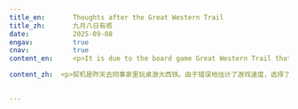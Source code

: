```yaml
---
title_en:       Thoughts after the Great Western Trail
title_zh:       九月八日有感
date:           2025-09-08
engav:          true
cnav:           true
content_en:     <p>It is due to the board game Great Western Trail that I played with my dear colleagues yesterday. I misjudged the game's process speed and spent a lot on the late investment rather than focusing on the immediate win points. The game was already finishing when my investment started to pay back. <p>I think it might be true as well for life. It is only a few decades for one to be a 'human'. Yet, there is too much preparation to do if one does want to achieve a real own goal. <p> First, one has to learn all the fundamental stuff to survive, to learn to read, to move, to speak, to think, so that one can go further. Based on these, one shall learn to take in information about the world, and one shall learn how to understand the information from outside. These gradually help one to build up a worldview that still needs to be continuously improved. In the meantime, one also needs to explore inside, to understand what kind of people they are, and thus to make sure what they are really motivated to do among all the various possibilities that have appeared in their lives. Only then can one have a real own goal.<p> It took me more than twenty years just to reach this level. However, this is only the start of being a 'human'. A human should try to understand their goal; they should improve their necessary skills, and should keep trying to achieve the goal.<p> But this is only the ideal case. In real life, one would encounter all kinds of difficulties and setbacks that one has to be helped by others and spend a huge amount of time and energy to overcome. Sometimes these problems come like a flood. If one can not stand firmly, they will be defeated. And if they can not rise again, they can no longer be a 'human'.<p> In this way, I realized it is not easy for one to achieve a real own goal in only a few decades. Nevertheless, let me finish with a line from a poem':' 路漫漫其修远兮，吾将上下而求索。

content_zh:  <p>契机是昨天去同事家里玩桌游大西铁。由于错误地估计了游戏速度，选择了错误的游戏策略：对后期的投资操作较多，抢分行为较少，然而刚进入后期游戏就结束了。<p>想来或许人也是这样，从出生到死亡不过几十年。想要真的做成什么事，需要太多准备。<p>首先要学会基本生活技能，保证自己的生存能力，学会走路，阅读，思考为后续的成人打基础。在此之上，人要学会接收外界信息，要学会理解外界信息，渐渐地形成一个仍需要被不断完善的世界观和方法论，并且让自己可以接触到有哪些事是可以去做的。与此同时还要向内探索，了解自己是什么样的人，确定在自己已经接触到的世界里，什么样的事是自己真正想要做的，这样人才能有一个真正属于自己的目标。<p>仅仅是达到这种程度就已经花了我二十多年。然而在此之后才是真正的人的生活的开始。一个人应当去了解自己要做的事，去提升自己的技术，去不断尝试。<p>上述的一切也都只是理想状态下的假设。现实生活中，一个人在生命中可能会遇到各种各样大大小小的问题，人会需要得到他人的帮助，需要自己付出大量的时间精力或者劳动才可以解决这些问题。即使暂时还没有遇到，也需要做好随时应对这些问题的准备。这样一来，可以用在自己身上的时间就更少了。<p>这样想来在一个人活着的六七十年里，可以做好自己真正想做的事并不是一件很容易的事。不仅需要个人努力，也需要很好的运气。路漫漫其修远兮，吾将上下而求索。

  
---
```


